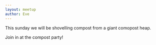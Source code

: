 ```yaml
---
layout: meetup
author: Eve
---
```


This sunday we will be shovelling compost from a giant comopost heap.

<!--more-->

Join in at the compost party!
